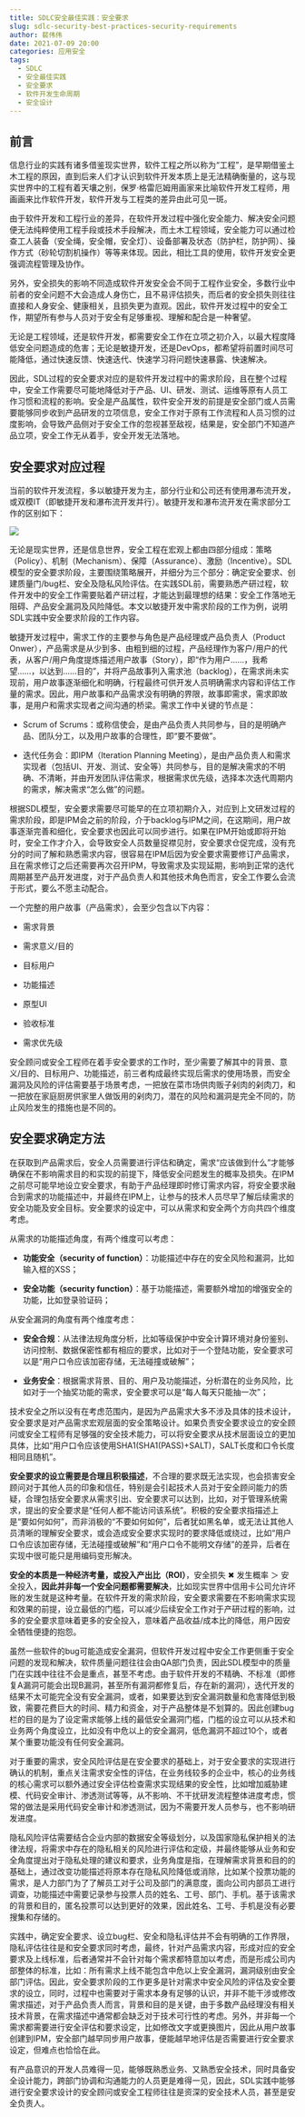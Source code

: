 ```yaml
---
title: SDLC安全最佳实践：安全要求
slug: sdlc-security-best-practices-security-requirements
author: 裴伟伟
date: 2021-07-09 20:00
categories: 应用安全
tags:
  - SDLC
  - 安全最佳实践
  - 安全要求
  - 软件开发生命周期
  - 安全设计
---
```


## 前言

信息行业的实践有诸多借鉴现实世界，软件工程之所以称为“工程”，是早期借鉴土木工程的原因，直到后来人们才认识到软件开发本质上是无法精确衡量的，这与现实世界中的工程有着天壤之别，保罗·格雷厄姆用画家来比喻软件开发工程师，用画画来比作软件开发，软件开发与工程类的差异由此可见一斑。

由于软件开发和工程行业的差异，在软件开发过程中强化安全能力、解决安全问题便无法纯粹使用工程手段或技术手段解决，而土木工程领域，安全能力可以通过检查工人装备（安全绳，安全帽，安全灯）、设备部署及状态（防护栏，防护网）、操作方式（砂轮切割机操作）等等来体现。因此，相比工具的使用，软件开发安全更强调流程管理及协作。

另外，安全损失的影响不同造成软件开发安全会不同于工程作业安全，多数行业中前者的安全问题不大会造成人身伤亡，且不易评估损失，而后者的安全损失则往往直接和人身安全、健康相关，且损失更为直观。因此，软件开发过程中的安全工作，期望所有参与人员对于安全有足够重视、理解和配合是一种奢望。

无论是工程领域，还是软件开发，都需要安全工作在立项之初介入，以最大程度降低安全问题造成的危害；无论是敏捷开发，还是DevOps，都希望将前置时间尽可能降低，通过快速反馈、快速迭代、快速学习将问题快速暴露、快速解决。

因此，SDL过程的安全要求对应的是软件开发过程中的需求阶段，且在整个过程中，安全工作需要尽可能地降低对于产品、UI、研发、测试、运维等原有人员工作习惯和流程的影响。安全是产品属性，软件安全开发的前提是安全部门或人员需要能够同步收到产品研发的立项信息，安全工作对于原有工作流程和人员习惯的过度影响，会导致产品侧对于安全工作的忽视甚至敌视，结果是，安全部门不知道产品立项，安全工作无从着手，安全开发无法落地。

## 安全要求对应过程

当前的软件开发流程，多以敏捷开发为主，部分行业和公司还有使用瀑布流开发，或双模IT（即敏捷开发和瀑布流开发并行）。敏捷开发和瀑布流开发在需求部分工作的区别如下：

![](./sdlc-security-best-practices-security-requirements/assets/17617400469030.4864391925754342.png)

无论是现实世界，还是信息世界，安全工程在宏观上都由四部分组成：策略（Policy）、机制（Mechanism）、保障（Assurance）、激励（Incentive）。SDL模型的安全要求阶段，主要围绕策略展开，并细分为三个部分：确定安全要求、创建质量门/bug栏、安全及隐私风险评估。在实践SDL前，需要熟悉产研过程，软件开发中的安全工作需要贴着产研过程，才能达到最理想的结果：安全工作落地无阻碍、产品安全漏洞及风险降低。本文以敏捷开发中需求阶段的工作为例，说明SDL实践中安全要求阶段的工作内容。

敏捷开发过程中，需求工作的主要参与角色是产品经理或产品负责人（Product Onwer），产品需求是从少到多、由粗到细的过程，产品经理作为客户/用户的代表，从客户/用户角度提炼描述用户故事（Story），即“作为用户……，我希望……，以达到……目的”，并将产品故事列入需求池（backlog），在需求尚未实现前，用户故事逐渐细化和明确，行程最终可供开发人员明确需求内容和评估工作量的需求。因此，用户故事和产品需求没有明确的界限，故事即需求，需求即故事，是用户和需求实现者之间沟通的桥梁。需求工作中关键的节点是：

*   Scrum of Scrums：或称信使会，是由产品负责人共同参与，目的是明确产品、团队分工，以及用户故事的合理性，即“要不要做”。
    
*   迭代任务会：即IPM（Iteration Planning Meeting），是由产品负责人和需求实现者（包括UI、开发、测试、安全等）共同参与，目的是解决需求的不明确、不清晰，并由开发团队评估需求，根据需求优先级，选择本次迭代周期内的需求，解决需求“怎么做”的问题。
    
根据SDL模型，安全要求需要尽可能早的在立项初期介入，对应到上文研发过程的需求阶段，即是IPM会之前的阶段，介于backlog与IPM之间，在这期间，用户故事逐渐完善和细化，安全要求也因此可以同步进行。如果在IPM开始或即将开始时，安全工作才介入，会导致安全人员数量捉襟见肘，安全要求仓促完成，没有充分的时间了解和熟悉需求内容，很容易在IPM后因为安全要求需要修订产品需求，且在需求修订之后还需要再次召开IPM，导致需求及实现延期，影响到正常的迭代周期甚至产品开发进度，对于产品负责人和其他技术角色而言，安全工作要么会流于形式，要么不愿主动配合。

一个完整的用户故事（产品需求），会至少包含以下内容：

*   需求背景
    
*   需求意义/目的
    
*   目标用户
    
*   功能描述
    
*   原型UI
    
*   验收标准
    
*   需求优先级
    

安全顾问或安全工程师在着手安全要求的工作时，至少需要了解其中的背景、意义/目的、目标用户、功能描述，前三者构成最终实现后需求的使用场景，而安全漏洞及风险的评估需要基于场景考虑，一把放在菜市场供肉贩子剁肉的剁肉刀，和一把放在家庭厨房供家里人做饭用的剁肉刀，潜在的风险和漏洞是完全不同的，防止风险发生的措施也是不同的。

## 安全要求确定方法

在获取到产品需求后，安全人员需要进行评估和确定，需求“应该做到什么”才能够确保在不影响需求目的和实现的前提下，降低安全问题发生的概率及损失。在IPM之前尽可能早地设立安全要求，有助于产品经理即时修订需求内容，将安全要求融合到需求的功能描述中，并最终在IPM上，让参与的技术人员尽早了解后续需求的安全功能及安全目标。安全要求的设定中，可以从需求和安全两个方向共四个维度考虑。

从需求的功能描述角度，有两个维度可以考虑：

*   **功能安全（security of function）**：功能描述中存在的安全风险和漏洞，比如输入框的XSS；
    
*   **安全功能（security function）**：基于功能描述，需要额外增加的增强安全的功能，比如登录验证码；
    

从安全漏洞的角度有两个维度考虑：

*   **安全合规**：从法律法规角度分析，比如等级保护中安全计算环境对身份鉴别、访问控制、数据保密性都有相应的要求，比如对于一个登陆功能，安全要求可以是“用户口令应该加密存储，无法碰撞或破解”；
    
*   **业务安全**：根据需求背景、目的、用户及功能描述，分析潜在的业务风险，比如对于一个抽奖功能的需求，安全要求可以是“每人每天只能抽一次”；

技术安全之所以没有在考虑范围内，是因为产品需求大多不涉及具体的技术设计，安全要求是对产品需求宏观层面的安全策略设计。如果负责安全要求设立的安全顾问或安全工程师有足够强的安全技术能力，可以将安全要求从技术层面设立的更加具体，比如“用户口令应该使用SHA1(SHA1(PASS)+SALT)，SALT长度和口令长度相同且随机”。

**安全要求的设立需要是合理且积极描述**，不合理的要求既无法实现，也会损害安全顾问对于其他人员的印象和信任，特别是会引起技术人员对于安全顾问能力的质疑，合理包括安全要求从需求引出、安全要求可以达到，比如，对于管理系统需求，提出的安全要求是“任何人都不能访问该系统”。积极的安全要求指描述上是“要如何如何”，而非消极的“不要如何如何”，后者犹如黑名单，或无法让其他人员清晰的理解安全要求，或会造成安全要求实现时的要求降低或绕过，比如“用户口令应该加密存储，无法碰撞或破解”和“用户口令不能明文存储”的差异，后者在实现中很可能只是用编码变形解决。

**安全的本质是一种经济考量，或投入产出比（ROI）**，安全损失 ✖ 发生概率 ＞ 安全投入，**因此并非每一个安全问题都需要解决**，比如现实世界中信用卡公司允许坏账的发生就是这种考量。在软件开发的需求阶段，安全要求需要在不影响需求实现和效果的前提，设立最低的门槛，可以减少后续安全工作对于产研过程的影响，过多的安全要求意味着更多的安全投入，意味着产品收益/成本比的降低，用户因安全牺牲便捷的抱怨。

虽然一些软件的bug可能造成安全漏洞，但软件开发过程中安全工作更侧重于安全问题的发现和解决，软件质量问题往往会由QA部门负责，因此SDL模型中的质量门在实践中往往不会是重点，甚至不考虑。由于软件开发的不精确、不标准（即修复A漏洞可能会出现B漏洞，甚至所有漏洞都修复后，存在新的漏洞），迭代开发的结果不太可能完全没有安全漏洞，或者，如果要达到安全漏洞数量和危害降低到极致，需要花费巨大的时间、精力和资金，对于产品整体是不划算的。因此创建bug栏的目的是为了设定需求能够上线的最低安全漏洞门槛，门槛的设立可以从技术和业务两个角度设立，比如没有中危以上的安全漏洞，低危漏洞不超过10个，或者某个重要功能没有任何安全漏洞。

对于重要的需求，安全风险评估是在安全要求的基础上，对于安全要求的实现进行确认的机制，重点关注需求安全性的评估，在业务线较多的企业中，核心的业务线的核心需求可以额外通过安全评估检查需求实现结果的安全性，比如增加威胁建模、代码安全审计、渗透测试等等，从不影响、不干扰研发流程整体进度考虑，惯常的做法是采用代码安全审计和渗透测试，因为不需要开发人员参与，也不影响研发进度。

隐私风险评估需要结合企业内部的数据安全等级划分，以及国家隐私保护相关的法律法规，将需求中存在的隐私相关的风险进行评估和定级，并最终能够从业务和安全角度提出对于隐私处理的建议和要求，业务角度是指，在理解需求背景和目的的基础上，通过改变功能描述将原本存在隐私风险降低或消除，比如某个投票功能的需求，是人力部门为了了解员工对于公司及部门的满意度，面向公司内部员工进行调查，功能描述中需要记录参与投票人员的姓名、工号、部门、手机。基于该需求的背景和目的，匿名投票可以达到更好的效果，因此姓名、工号、手机是没有必要搜集和存储的。

实践中，确定安全要求、设立bug栏、安全和隐私评估并不会有明确的工作界限，隐私评估往往是和安全要求同时考虑，最终，针对产品需求内容，形成对应的安全要求及上线标准，后者通常并不会针对每个需求都特意加以考虑，而是形成公司内部整体的标准，比如：所有需求上线不能包含中危以上安全漏洞，漏洞级别由安全部门评估。因此，安全要求阶段的工作更多是针对需求中安全风险的评估及安全要求的设立，同时，过程中也需要对于需求本身有足够的认识，并非不能干涉或修改需求描述，对于产品负责人而言，背景和目的是关键，由于多数产品经理没有相关技术背景，在需求描述中通常都会缺乏对于技术可行性的考虑。另外，并非每一个需求都需要进行安全评估和要求设定，比如修改文字或更换图片，因此从用户故事创建到IPM，安全部门越早同步用户故事，便能越早地评估是否需要进行安全要求设定，但难点也恰恰在此。

有产品意识的开发人员难得一见，能够既熟悉业务、又熟悉安全技术，同时具备安全设计能力，跨部门协调和沟通能力的人员更是难得一见，因此，SDL实践中能够进行安全要求设计的安全顾问或安全工程师往往是资深的安全技术人员，甚至是安全负责人。